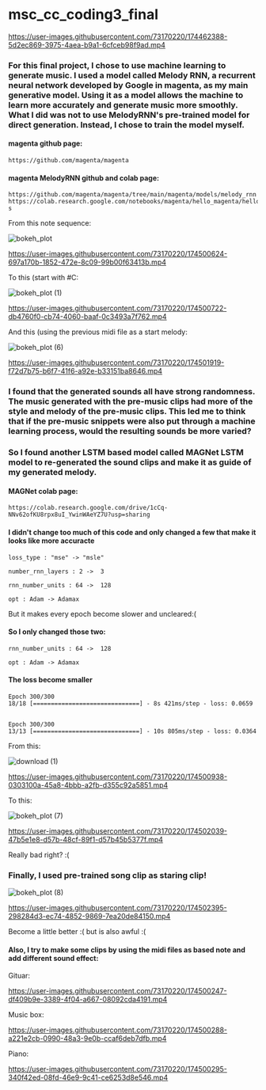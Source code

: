 # msc_cc_coding3_final




https://user-images.githubusercontent.com/73170220/174462388-5d2ec869-3975-4aea-b9a1-6cfceb98f9ad.mp4



### For this final project, I chose to use machine learning to generate music. I used a model called Melody RNN, a recurrent neural network developed by Google in magenta, as my main generative model. Using it as a model allows the machine to learn more accurately and generate music more smoothly. What I did was not to use MelodyRNN's pre-trained model for direct generation. Instead, I chose to train the model myself.


#### magenta github page:
    https://github.com/magenta/magenta


#### magenta MelodyRNN github and colab page:
    https://github.com/magenta/magenta/tree/main/magenta/models/melody_rnn
    https://colab.research.google.com/notebooks/magenta/hello_magenta/hello_magenta.ipynb#scrollTo=71dgCmmBli-s
    
    
From this note sequence:
 
![bokeh_plot](https://user-images.githubusercontent.com/73170220/174497519-eba32751-1154-4775-97b8-609dfd9bffc8.png)




https://user-images.githubusercontent.com/73170220/174500624-697a170b-1852-472e-8c09-99b00f63413b.mp4


  

To this (start with #C:
 
 
![bokeh_plot (1)](https://user-images.githubusercontent.com/73170220/174497579-5298298a-c7ff-49cf-a100-dc5412dc18b6.png)
 
 

https://user-images.githubusercontent.com/73170220/174500722-db4760f0-cb74-4060-baaf-0c3493a7f762.mp4


 
 
And this (using the previous midi file as a start melody:
 
 
![bokeh_plot (6)](https://user-images.githubusercontent.com/73170220/174501878-d2578306-f81f-499e-ae05-2901cc5f6b09.png)





https://user-images.githubusercontent.com/73170220/174501919-f72d7b75-b6f7-41f6-a92e-b33151ba8646.mp4



    
    
### I found that the generated sounds all have strong randomness. The music generated with the pre-music clips had more of the style and melody of the pre-music clips. This led me to think that if the pre-music snippets were also put through a machine learning process, would the resulting sounds be more varied?


### So I found another LSTM based model called MAGNet LSTM model to re-generated the sound clips and make it as guide of my generated melody. 


#### MAGNet colab page:

    https://colab.research.google.com/drive/1cCq-NNv62ofKU8rpx8uI_YwinWAeYZ7U?usp=sharing


#### I didn't change too much of this code and only changed a few that make it looks like more accuracte

    loss_type : "mse" -> "msle"
    
    number_rnn_layers : 2 ->  3
    
    rnn_number_units : 64 ->  128
    
    opt : Adam -> Adamax
    
But it makes every epoch become slower and uncleared:(


#### So I only changed those two:

    rnn_number_units : 64 ->  128
    
    opt : Adam -> Adamax
    
    
#### The loss become smaller

    Epoch 300/300
    18/18 [==============================] - 8s 421ms/step - loss: 0.0659
    
    
    Epoch 300/300
    13/13 [==============================] - 10s 805ms/step - loss: 0.0364
    
    
From this:

![download (1)](https://user-images.githubusercontent.com/73170220/174500885-526897a5-1ee2-4d65-a4ae-42d1d445b244.png)




https://user-images.githubusercontent.com/73170220/174500938-0303100a-45a8-4bbb-a2fb-d355c92a5851.mp4




To this:

![bokeh_plot (7)](https://user-images.githubusercontent.com/73170220/174502320-e6c39e7f-e3be-4546-8897-76e4b6c875d4.png)



https://user-images.githubusercontent.com/73170220/174502039-47b5e1e8-d57b-48cf-89f1-d57b45b5377f.mp4

Really bad right? :(


### Finally, I used pre-trained song clip as staring clip!

![bokeh_plot (8)](https://user-images.githubusercontent.com/73170220/174502337-68a331d0-43e5-4bb3-ad34-fe4fecf06b99.png)





https://user-images.githubusercontent.com/73170220/174502395-298284d3-ec74-4852-9869-7ea20de84150.mp4




Become a little better :( but is also awful :(



#### Also, I try to make some clips by using the midi files as based note and add different sound effect:





Gituar:

https://user-images.githubusercontent.com/73170220/174500247-df409b9e-3389-4f04-a667-08092cda4191.mp4




Music box:



https://user-images.githubusercontent.com/73170220/174500288-a221e2cb-0990-48a3-9e0b-ccaf6deb7dfb.mp4



Piano:



https://user-images.githubusercontent.com/73170220/174500295-340f42ed-08fd-46e9-9c41-ce6253d8e546.mp4







